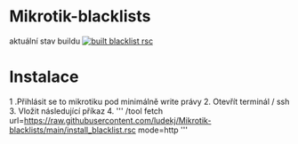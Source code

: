 # Mikrotik-blacklists

aktuální stav buildu
[![built blacklist rsc](https://github.com/ludekj/Mikrotik-blacklists/actions/workflows/blacklist.yml/badge.svg)](https://github.com/ludekj/Mikrotik-blacklists/actions/workflows/blacklist.yml)

# Instalace
1 .Přihlásit se to mikrotiku pod minimálně write právy
2. Otevřít terminál / ssh 
3. Vložit následující příkaz
4. '''
/tool fetch url=https://raw.githubusercontent.com/ludekj/Mikrotik-blacklists/main/install_blacklist.rsc mode=http
'''
